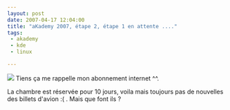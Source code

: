 ```yaml
---
layout: post
date: 2007-04-17 12:04:00
title: "aKademy 2007, étape 2, étape 1 en attente ...."
tags:
 - akademy
 - kde
 - linux

---
```


![](/images/60px-KDE_logo.svg.png) Tiens ça me rappelle mon abonnement internet ^^.  

La chambre est réservée pour 10 jours, voila mais toujours pas de nouvelles des billets d'avion :( . Mais que font ils ?
